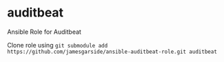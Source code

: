# auditbeat
Ansible Role for Auditbeat

Clone role using ```git submodule add https://github.com/jamesgarside/ansible-auditbeat-role.git auditbeat```